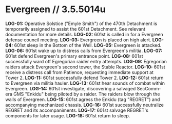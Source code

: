 # Evergreen // 3.5.5014u
**LOG-01:** Operative Solstice ("Emyle Smith") of the 470th Detachment is temporarily assigned to assist the 601st Detachment. See relevant documentation for more details.
**LOG-02:** 601st is called in for a Evergreen defense council meeting.
**LOG-03:** Evergreen is placed on high alert.
**LOG-04:** 601st sleep in the Bottom of the Well.
**LOG-05:** Evergreen is attacked.
**LOG-06:** 601st wake up to distress calls from Evergreen's militia.
**LOG-07:** 601st defend Evergreen's primary entrance point.
**LOG-08:** 601st successfully ward off Egregorian raider entry attempts.
**LOG-09:** Egregorian raiders attack Evergreen's second tower, the Stable Reactor.
**LOG-10:** 601st receive a distress call from Patience, requesting immediate support at Tower 2.
**LOG-11:** 601st successfully defend Tower 2.
**LOG-12:** 601st return to Evergreen via militia hauler.
**LOG-13:** 601st hear sounds of combat within Evergreen.
**LOG-14:** 601st investigate, discovering a salvaged SecComm-era GMS "Enkidu" being piloted by a raider. The raiders blow through the walls of Evergreen.
**LOG-15:** 601st agress the Enkidu (tag "REGRET") and accompanying mechanized chassis.
**LOG-16:** 601st successfully neutralize REGRET and its accompaniments.
**LOG-17:** 601st salvage REGRET's components for later usage.
**LOG-18:** 601st return to sleep.

